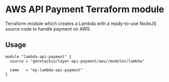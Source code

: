 # AWS API Payment Terraform module

Terraform module which creates a Lambda with a ready-to-use NodeJS source code to handle
payment on AWS.

## Usage

```hcl
module "lambda-api-payment" {
  source = "genstackio/layer-api-payment/aws//modules/lambda"

  name   = "my-lambda-api-payment"
}
```
